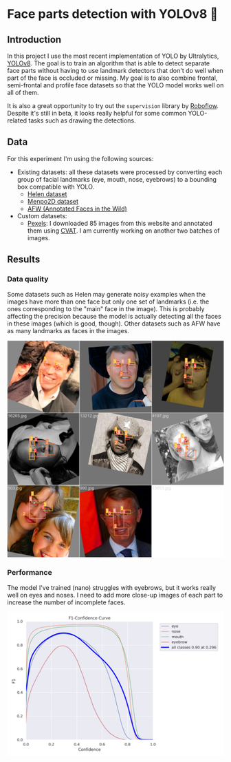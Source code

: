 # Face parts detection with YOLOv8 🎯

## Introduction

In this project I use the most recent implementation of YOLO by Ultralytics, [YOLOv8](https://github.com/ultralytics/ultralytics). The goal is to train an algorithm that is able to detect separate face parts without having to use landmark detectors that don't do well when part of the face is occluded or missing. My goal is to also combine frontal, semi-frontal and profile face datasets so that the YOLO model works well on all of them. 

It is also a great opportunity to try out the `supervision` library by [Roboflow](https://github.com/roboflow/supervision). Despite it's still in beta, it looks really helpful for some common YOLO-related tasks such as drawing the detections.

## Data

For this experiment I'm using the following sources:

- Existing datasets: all these datasets were processed by converting each group of facial landmarks (eye, mouth, nose, eyebrows) to a bounding box compatible with YOLO.
  - [Helen dataset](http://www.ifp.illinois.edu/~vuongle2/helen/)
  - [Menpo2D dataset](https://github.com/jiankangdeng/MenpoBenchmark)
  - [AFW (Annotated Faces in the Wild)](https://ibug.doc.ic.ac.uk/resources/facial-point-annotations/)
- Custom datasets:
  - [Pexels](https://pexels.com): I downloaded 85 images from this website and annotated them using [CVAT](https://app.cvat.ai/). I am currently working on another two batches of images.

## Results

### Data quality

Some datasets such as Helen may generate noisy examples when the images have more than one face but only one set of landmarks (i.e. the ones corresponding to the "main" face in the image). This is probably affecting the precision because the model is actually detecting all the faces in these images (which is good, though). Other datasets such as AFW have as many landmarks as faces in the images.

![A training batch with some images with incomplete labels](images/example_incomplete_labels.jpg)

### Performance

The model I've trained (nano) struggles with eyebrows, but it works really well on eyes and noses. I need to add more close-up images of each part to increase the number of incomplete faces.

![F1 curve](images/F1_curve.png)
